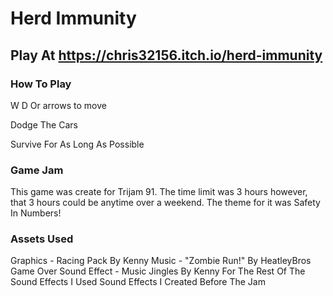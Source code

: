 # Herd Immunity
## Play At https://chris32156.itch.io/herd-immunity
###  How To Play
W D Or arrows to move

Dodge The Cars

Survive For As Long As Possible 

### Game Jam
This game was create for Trijam 91.  The time limit was 3 hours however, that 3 hours could be anytime over a weekend. The theme for it was Safety In Numbers! 


### Assets Used
Graphics - Racing Pack By Kenny
Music - "Zombie Run!" By HeatleyBros
Game Over Sound Effect - Music Jingles By Kenny
For The Rest Of The Sound Effects I Used Sound Effects I Created Before The Jam
